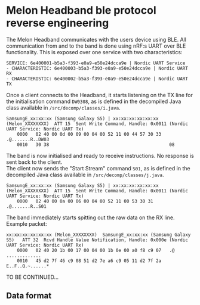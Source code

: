 # Melon Headband ble protocol reverse engineering

The Melon Headband communicates with the users device using BLE. All communication from and to the band is done using nRF:s UART over BLE functionality. This is exposed over one service with two characteristics:

```
SERVICE: 6e400001-b5a3-f393-e0a9-e50e24dcca9e | Nordic UART Service
- CHARACTERISTIC: 6e400003-b5a3-f393-e0a9-e50e24dcca9e | Nordic UART RX
- CHARACTERISTIC: 6e400002-b5a3-f393-e0a9-e50e24dcca9e | Nordic UART TX
```

Once a client connects to the Headband, it starts listening on the TX line for the initialisation command ```DW0308```, as is defined in the decompiled Java class available in ```/src/decomp/classes/i.java```.
```
SamsungE_xx:xx:xx (Samsung Galaxy S5) | xx:xx:xx:xx:xx:xx (Melon_XXXXXXXX)	ATT	15	Sent Write Command, Handle: 0x0011 (Nordic UART Service: Nordic UART Tx)
    0000   02 40 00 0d 00 09 00 04 00 52 11 00 44 57 30 33   .@.......R..DW03
    0010   30 38                                             08

```
The band is now initialised and ready to receive instructions. No response is sent back to the client.\
The client now sends the "Start Stream" command ```S01```, as is defined in the decompiled Java class available in ```/src/decomp/classes/j.java```.
```
SamsungE_xx:xx:xx (Samsung Galaxy S5) | xx:xx:xx:xx:xx:xx (Melon_XXXXXXXX)	ATT	15	Sent Write Command, Handle: 0x0011 (Nordic UART Service: Nordic UART Tx)
    0000   02 40 00 0a 00 06 00 04 00 52 11 00 53 30 31      .@.......R..S01

```

The band immediately starts spitting out the raw data on the RX line.\
Example packet:

```
xx:xx:xx:xx:xx:xx (Melon_XXXXXXXX)	SamsungE_xx:xx:xx (Samsung Galaxy S5)	ATT	32	Rcvd Handle Value Notification, Handle: 0x000e (Nordic UART Service: Nordic UART Rx)
    0000   02 40 20 1b 00 17 00 04 00 1b 0e 00 a0 f8 c9 07   .@ .............
    0010   45 d2 7f 46 c9 08 51 d2 7e a6 c9 05 11 d2 7f 2a   E..F..Q.~......*

```

TO BE CONTINUED... 

## Data format
